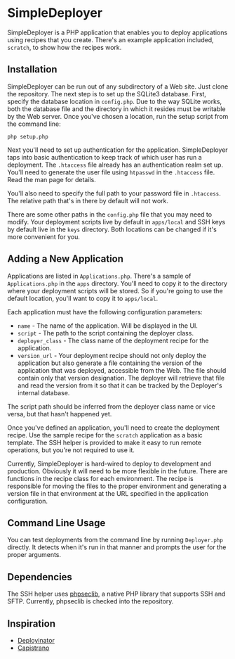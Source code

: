 SimpleDeployer
==============

SimpleDeployer is a PHP application that enables you to deploy
applications using recipes that you create. There's an example
application included, `scratch`, to show how the recipes work.

Installation
------------

SimpleDeployer can be run out of any subdirectory of a Web site.
Just clone the repository. The next step is to set up the
SQLite3 database. First, specify the database location in
`config.php`. Due to the way SQLite works, both the database
file and the directory in which it resides must be writable
by the Web server. Once you've chosen a location, run the setup
script from the command line:

    php setup.php

Next you'll need to set up authentication for the application.
SimpleDeployer taps into basic authentication to keep track of
which user has run a deployment. The `.htaccess` file already
has an authentication realm set up. You'll need to generate the
user file using `htpasswd` in the `.htaccess` file. Read the
man page for details.

You'll also need to specify the full path to your password
file in `.htaccess`. The relative path that's in there by default
will not work.

There are some other paths in the `config.php` file that you
may need to modify. Your deployment scripts live by default
in `apps/local` and SSH keys by default live in the `keys`
directory. Both locations can be changed if it's more
convenient for you.

Adding a New Application
------------------------

Applications are listed in `Applications.php`. There's a sample
of `Applications.php` in the `apps` directory. You'll need to
copy it to the directory where your deployment scripts will be
stored. So if you're going to use the default location, you'll
want to copy it to `apps/local`.

Each application must have the following configuration parameters:

* `name` - The name of the application. Will be displayed in the
  UI.
* `script` - The path to the script containing the deployer
  class.
* `deployer_class` - The class name of the deployment recipe for
  the application.
* `version_url` - Your deployment recipe should not only deploy
  the application but also generate a file containing the version
  of the application that was deployed, accessible from the Web.
  The file should contain only that version designation. The
  deployer will retrieve that file and read the version from it
  so that it can be tracked by the Deployer's internal database.

The script path should be inferred from the deployer class name
or vice versa, but that hasn't happened yet.

Once you've defined an application, you'll need to create the
deployment recipe. Use the sample recipe for the `scratch`
application as a basic template.  The SSH helper is provided to
make it easy to run remote operations, but you're not required
to use it.

Currently, SimpleDeployer is hard-wired to deploy to development
and production. Obviously it will need to be more flexible in the
future. There are functions in the recipe class for each
environment. The recipe is responsible for moving the files to
the proper environment and generating a version file in that
environment at the URL specified in the application configuration.

Command Line Usage
------------------

You can test deployments from the command line by running
`Deployer.php` directly. It detects when it's run in that manner
and prompts the user for the proper arguments.

Dependencies
------------

The SSH helper uses [phpseclib](http://phpseclib.sourceforge.net/),
a native PHP library that supports SSH and SFTP. Currently,
phpseclib is checked into the repository.

Inspiration
-----------

* [Deployinator](https://github.com/etsy/deployinator)
* [Capistrano](https://github.com/capistrano/capistrano)

